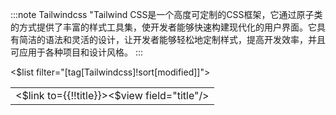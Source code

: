 :::note Tailwindcss
"Tailwind CSS是一个高度可定制的CSS框架，它通过原子类的方式提供了丰富的样式工具集，使开发者能够快速构建现代化的用户界面。它具有简洁的语法和灵活的设计，让开发者能够轻松地定制样式，提高开发效率，并且可应用于各种项目和设计风格。
:::

<table class="">
<$list filter="[tag[Tailwindcss]!sort[modified]]">
<tr>
<td class="p-[4px] bg-neutral-200 capitalize "> <$link to={{!!title}}><$view field="title"/></$link>
</td>
</tr>
</$list>
</table>